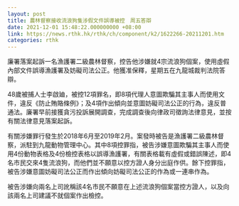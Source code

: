 ```yaml
---
layout: post
title: 農林督察接收流浪狗隻涉假文件誤導被控　周五答辯
date: 2021-12-01 15:48:22.000000000 +08:00
link: https://news.rthk.hk/rthk/ch/component/k2/1622266-20211201.htm
categories: rthk
---
```


廉署落案起訴一名漁護署二級農林督察，控告他涉嫌就4宗流浪狗個案，使用虛假內部文件誤導漁護署及妨礙司法公正。他獲准保釋，星期五在九龍城裁判法院答辯。

48歲被捕人士李啟廸，被控12項罪名，即8項代理人意圖欺騙其主事人而使用文件，違反《防止賄賂條例》；及4項作出傾向並意圖妨礙司法公正的行為，違反普通法。廉署早前接獲貪污投訴展開調查，完成調查後向律政司徵詢法律意見，並按有關法律意見落案起訴。

有關涉嫌罪行發生於2018年6月至2019年2月。案發時被告是漁護署二級農林督察，派駐到九龍動物管理中心。其中8項控罪指，被告涉嫌意圖欺騙其主事人而使用4份動物表格及4份檢控表格以誤導漁護署，有關表格載有虛假或錯誤陳述，即4名市民交來4隻流浪狗，而他們並不願意以控方證人身分出庭作供。餘下控罪指，被告涉嫌意圖妨礙司法公正而作出傾向妨礙司法公正的作為或一連串作為。

被告涉嫌向兩名上司訛稱該4名市民不願意在上述流浪狗個案當控方證人，以及向該兩名上司建議不就個案作出檢控。

